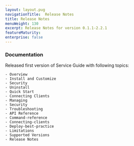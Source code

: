 ```yaml
---
layout: layout.pug
navigationTitle:  Release Notes
title: Release Notes
menuWeight: 130
excerpt: Release Notes for version 0.1.1-2.2.1
featureMaturity:
enterprise: false
---
```


### Documentation

Released first version of Service Guide with following topics:

    - Overview
    - Install and Customize
    - Security
    - Uninstall
    - Quick Start
    - Connecting Clients
    - Managing
    - Security
    - Troubleshooting
    - API Reference
    - Command-reference
    - Connecting-clients
    - Deploy-best-practice
    - Limitations
    - Supported Versions
    - Release Notes
   
